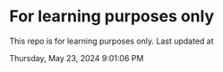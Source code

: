 # For learning purposes only
This repo is for learning purposes only.
Last updated at

Thursday, May 23, 2024 9:01:06 PM

